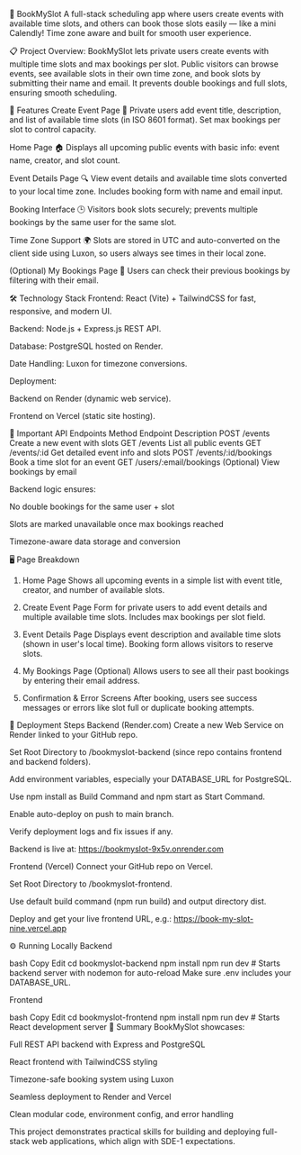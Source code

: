 🚀 BookMySlot
A full-stack scheduling app where users create events with available time slots, and others can book those slots easily — like a mini Calendly! Time zone aware and built for smooth user experience.

📋 Project Overview:
BookMySlot lets private users create events with multiple time slots and max bookings per slot. Public visitors can browse events, see available slots in their own time zone, and book slots by submitting their name and email. It prevents double bookings and full slots, ensuring smooth scheduling.

🌟 Features
Create Event Page 📝
Private users add event title, description, and list of available time slots (in ISO 8601 format). Set max bookings per slot to control capacity.

Home Page 🏠
Displays all upcoming public events with basic info: event name, creator, and slot count.

Event Details Page 🔍
View event details and available time slots converted to your local time zone. Includes booking form with name and email input.

Booking Interface 🕒
Visitors book slots securely; prevents multiple bookings by the same user for the same slot.

Time Zone Support 🌍
Slots are stored in UTC and auto-converted on the client side using Luxon, so users always see times in their local zone.

(Optional) My Bookings Page 📅
Users can check their previous bookings by filtering with their email.

🛠 Technology Stack
Frontend: React (Vite) + TailwindCSS for fast, responsive, and modern UI.

Backend: Node.js + Express.js REST API.

Database: PostgreSQL hosted on Render.

Date Handling: Luxon for timezone conversions.

Deployment:

Backend on Render (dynamic web service).

Frontend on Vercel (static site hosting).

🔑 Important API Endpoints
Method	Endpoint	Description
POST	/events	Create a new event with slots
GET	/events	List all public events
GET	/events/:id	Get detailed event info and slots
POST	/events/:id/bookings	Book a time slot for an event
GET	/users/:email/bookings	(Optional) View bookings by email

Backend logic ensures:

No double bookings for the same user + slot

Slots are marked unavailable once max bookings reached

Timezone-aware data storage and conversion

🖥️ Page Breakdown
1. Home Page
Shows all upcoming events in a simple list with event title, creator, and number of available slots.

2. Create Event Page
Form for private users to add event details and multiple available time slots. Includes max bookings per slot field.

3. Event Details Page
Displays event description and available time slots (shown in user's local time). Booking form allows visitors to reserve slots.

4. My Bookings Page (Optional)
Allows users to see all their past bookings by entering their email address.

5. Confirmation & Error Screens
After booking, users see success messages or errors like slot full or duplicate booking attempts.

🚀 Deployment Steps
Backend (Render.com)
Create a new Web Service on Render linked to your GitHub repo.

Set Root Directory to /bookmyslot-backend (since repo contains frontend and backend folders).

Add environment variables, especially your DATABASE_URL for PostgreSQL.

Use npm install as Build Command and npm start as Start Command.

Enable auto-deploy on push to main branch.

Verify deployment logs and fix issues if any.

Backend is live at:
https://bookmyslot-9x5v.onrender.com

Frontend (Vercel)
Connect your GitHub repo on Vercel.

Set Root Directory to /bookmyslot-frontend.

Use default build command (npm run build) and output directory dist.

Deploy and get your live frontend URL, e.g.:
https://book-my-slot-nine.vercel.app

⚙️ Running Locally
Backend

bash
Copy
Edit
cd bookmyslot-backend
npm install
npm run dev  # Starts backend server with nodemon for auto-reload
Make sure .env includes your DATABASE_URL.

Frontend

bash
Copy
Edit
cd bookmyslot-frontend
npm install
npm run dev  # Starts React development server
🎉 Summary
BookMySlot showcases:

Full REST API backend with Express and PostgreSQL

React frontend with TailwindCSS styling

Timezone-safe booking system using Luxon

Seamless deployment to Render and Vercel

Clean modular code, environment config, and error handling

This project demonstrates practical skills for building and deploying full-stack web applications, which align with SDE-1 expectations.
